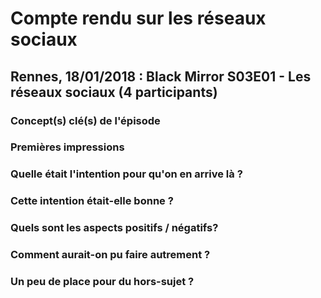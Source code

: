 # Compte rendu sur les réseaux sociaux

## Rennes, 18/01/2018 : Black Mirror S03E01 - Les réseaux sociaux (4 participants)

### Concept(s) clé(s) de l'épisode

### Premières impressions

### Quelle était l'intention pour qu'on en arrive là ?

### Cette intention était-elle bonne ?

### Quels sont les aspects positifs / négatifs?

### Comment aurait-on pu faire autrement ?

### Un peu de place pour du hors-sujet ?
